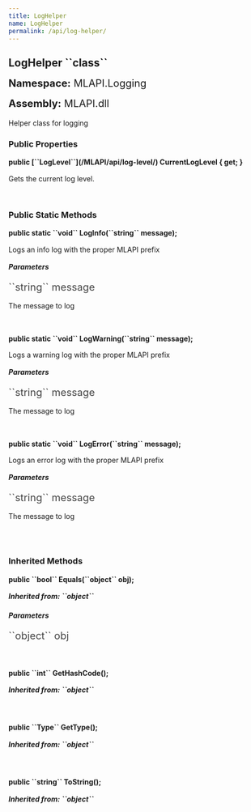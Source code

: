 ```yaml
---
title: LogHelper
name: LogHelper
permalink: /api/log-helper/
---
```


<div style="line-height: 1;">
	<h2 markdown="1">LogHelper ``class``</h2>
	<p style="font-size: 20px;"><b>Namespace:</b> MLAPI.Logging</p>
	<p style="font-size: 20px;"><b>Assembly:</b> MLAPI.dll</p>
</div>
<p>Helper class for logging</p>

<div>
	<h3 markdown="1">Public Properties</h3>
	<div style="line-height: 1;">
		<h4 markdown="1"><b>public [``LogLevel``](/MLAPI/api/log-level/) CurrentLogLevel { get; }</b></h4>
		<p>Gets the current log level.</p>
	</div>
</div>
<br>
<div>
	<h3 markdown="1">Public Static Methods</h3>
	<div style="line-height: 1;">
		<h4 markdown="1"><b>public static ``void`` LogInfo(``string`` message);</b></h4>
		<p>Logs an info log with the proper MLAPI prefix</p>
		<h5><b>Parameters</b></h5>
		<div>
			<p style="font-size: 20px; color: #444;" markdown="1">``string`` message</p>
			<p>The message to log</p>
		</div>
	</div>
	<br>
	<div style="line-height: 1;">
		<h4 markdown="1"><b>public static ``void`` LogWarning(``string`` message);</b></h4>
		<p>Logs a warning log with the proper MLAPI prefix</p>
		<h5><b>Parameters</b></h5>
		<div>
			<p style="font-size: 20px; color: #444;" markdown="1">``string`` message</p>
			<p>The message to log</p>
		</div>
	</div>
	<br>
	<div style="line-height: 1;">
		<h4 markdown="1"><b>public static ``void`` LogError(``string`` message);</b></h4>
		<p>Logs an error log with the proper MLAPI prefix</p>
		<h5><b>Parameters</b></h5>
		<div>
			<p style="font-size: 20px; color: #444;" markdown="1">``string`` message</p>
			<p>The message to log</p>
		</div>
	</div>
	<br>
</div>
<br>
<div>
	<h3 markdown="1">Inherited Methods</h3>
	<div style="line-height: 1;">
		<h4 markdown="1"><b>public ``bool`` Equals(``object`` obj);</b></h4>
		<h5 markdown="1">Inherited from: ``object``</h5>
		<h5><b>Parameters</b></h5>
		<div>
			<p style="font-size: 20px; color: #444;" markdown="1">``object`` obj</p>
		</div>
	</div>
	<br>
	<div style="line-height: 1;">
		<h4 markdown="1"><b>public ``int`` GetHashCode();</b></h4>
		<h5 markdown="1">Inherited from: ``object``</h5>
	</div>
	<br>
	<div style="line-height: 1;">
		<h4 markdown="1"><b>public ``Type`` GetType();</b></h4>
		<h5 markdown="1">Inherited from: ``object``</h5>
	</div>
	<br>
	<div style="line-height: 1;">
		<h4 markdown="1"><b>public ``string`` ToString();</b></h4>
		<h5 markdown="1">Inherited from: ``object``</h5>
	</div>
</div>
<br>
